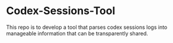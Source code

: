 # Codex-Sessions-Tool

This repo is to develop a tool that parses codex sessions logs into manageable information that can be transparently shared.

